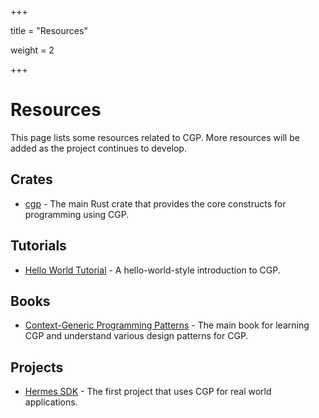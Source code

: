 +++

title = "Resources"

weight = 2

+++

# Resources

This page lists some resources related to CGP. More resources will be added as
the project continues to develop.

## Crates

- [cgp](https://crates.io/crates/cgp) - The main Rust crate that provides the core constructs
  for programming using CGP.

## Tutorials

- [Hello World Tutorial](/tutorials/hello) - A hello-world-style introduction to CGP.

## Books

- [Context-Generic Programming Patterns](https://patterns.contextgeneric.dev/) - The main
  book for learning CGP and understand various design patterns for CGP.

## Projects

- [Hermes SDK](https://github.com/informalsystems/hermes-sdk/) - The first project that
  uses CGP for real world applications.